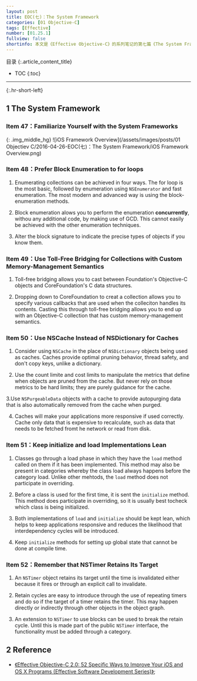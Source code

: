 ```yaml
---
layout: post
title: EOC(七)：The System Framework
categories: [01 Objective-C]
tags: [Effective]
number: [01.25.1]
fullview: false
shortinfo: 本文是《Effective Objective-C》的系列笔记的第七篇《The System Framework》，对应书本的第七章。
---
```

目录
{:.article_content_title}


* TOC
{:toc}

---
{:.hr-short-left}

## 1 The System Framework ##




### Item 47：Familiarize Yourself with the System Frameworks ###

{: .img_middle_hg}
![iOS Framework Overview](/assets/images/posts/01 Objectiev C/2016-04-26-EOC(七)：The System Framework/iOS Framework Overview.png)

### Item 48：Prefer Block Enumeration to  for loops ###

1. Enumerating collections can be achieved in four ways. The for loop is the most basic, followed by enumeration using ``NSEnumerator`` and fast enumeration. The most modern and advanced way is using the block-enumeration methods.

2. Block enumeration alows you to perform the enumeration **concurrently**, withou any additional code, by making use of GCD. This cannot easily be achieved with the other enumeration techniques.

3. Alter the block signature to indicate the precise types of objects if you know them.

### Item 49：Use Toll-Free Bridging for Collections with Custom Memory-Management Semantics ###

1. Toll-free bridging allows you to cast between Foundation's Objective-C objects and CoreFoundation's C data structures.

2. Dropping down to CoreFoundation to creat a collection allows you to specify various callbacks that are used when the colleciton handles its contents. Casting this through toll-free bridging allows you to end up with an Objective-C collection that has custom memory-management semantics.

### Item 50：Use NSCache Instead of NSDictionary for Caches ###

1. Consider using ``NSCache`` in the place of ``NSDictionary`` objects being used as caches. Caches provide optimal pruning behavior, thread safety, and don't copy keys, unlike a dictionary.

2. Use the count limite and cost limits to manipulate the metrics that define when objects are pruned from the cache. But never rely on those metrics to be hard limits; they are purely guidance for the cache.

3.Use ``NSPurgeableData`` objects with a cache to provide autopurging data that is also automatically removed from the cache when purged.

4. Caches will make your applications more responsive if used correctly. Cache only data that is expensive to recalculate, such as data that needs to be fetched fromt he network or read from disk.

### Item 51：Keep initialize and load Implementations Lean ###

1. Classes go through a load phase in which they have the ``load`` method called on them if it has been implemented. This method may also be present in categories whereby the class load always happens before the category load. Unlike other mehtods, the ``load`` method does not participate in overriding.

2. Before a class is used for the first time, it is sent the ``initialize`` method. This method does participate in overriding, so it is usually best tocheck which class is being initialized.

3. Both implementations of ``load`` and ``initialize`` should be kept lean, which helps to keep applications responsive and reduces the likelihood that interdependency cycles will be introduced.

4. Keep ``initialize`` methods for setting up global state that cannot be done at compile time.

### Item 52：Remember that NSTimer Retains Its Target ###

1. An ``NSTimer`` object retains its target until the time is invalidated either because it fires or through an explicit call to invalidate.

2. Retain cycles are easy to introduce through the use of repeating timers and do so if the target of a timer retains the timer. This may happen directly or indirectly through other objects in the object graph.

3. An extension to ``NSTimer`` to use blocks can be used to break the retain cycle. Until this is made part of the public ``NSTimer`` interface, the functionality must be added through a category.




## 2 Reference ##

- [《Effective Objective-C 2.0: 52 Specific Ways to Improve Your iOS and OS X Programs (Effective Software Development Series)》](https://www.amazon.com/Effective-Objective-C-2-0-Specific-Development/dp/0321917014);

